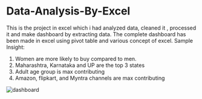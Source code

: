 # Data-Analysis-By-Excel
This is the project in excel which i had analyzed data, cleaned it , processed it and make dashboard by extracting data. The complete dashboard has been made in excel using pivot table and various concept of excel.
Sample Insight:
1) Women are more likely to buy compared to men.
2) Maharashtra, Karnataka and UP are the top 3 states
3) Adult age group is max contributing
4) Amazon, flipkart, and Myntra channels are max contributing


![dashboard](https://github.com/anupupadhaya123/Data-Analysis-By-Excel/assets/58466653/06af6c2f-9d63-497e-bf76-21b2b624e341)
